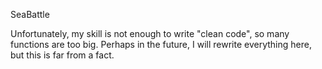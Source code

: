 SeaBattle

Unfortunately, my skill is not enough to write "clean code", so many functions are too big. Perhaps in the future,
I will rewrite everything here, but this is far from a fact.